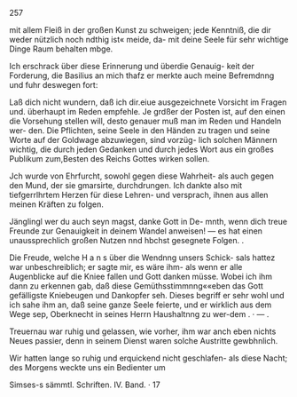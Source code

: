 257

mit allem Fleiß in der großen Kunst zu schweigen; jede
Kenntniß, die dir weder nützlich noch ndthig ist« meide, da-
mit deine Seele für sehr wichtige Dinge Raum behalten mbge.

Ich erschrack über diese Erinnerung und überdie Genauig-
keit der Forderung, die Basilius an mich thafz er merkte
auch meine Befremdnng und fuhr deswegen fort:

Laß dich nicht wundern, daß ich dir.eiue ausgezeichnete
Vorsicht im Fragen und. überhaupt im Reden empfehle. Je
grdßer der Posten ist, auf den einen die Vorsehung stellen
will, desto genauer muß man im Reden und Handeln wer-
den. Die Pflichten, seine Seele in den Händen zu tragen
und seine Worte auf der Goldwage abzuwiegen, sind vorzüg-
lich solchen Männern wichtig, die durch jeden Gedanken und
durch jedes Wort aus ein großes Publikum zum,Besten des
Reichs Gottes wirken sollen.

Jch wurde von Ehrfurcht, sowohl gegen diese Wahrheit-
als auch gegen den Mund, der sie gmarsirte, durchdrungen.
Ich dankte also mit tiefgerrlhrtem Herzen für diese Lehren-
und versprach, ihnen aus allen meinen Kräften zu folgen.

Jänglingl wer du auch seyn magst, danke Gott in De-
mnth, wenn dich treue Freunde zur Genauigkeit in deinem
Wandel anweisen! — es hat einen unaussprechlich großen
Nutzen nnd hbchst gesegnete Folgen. .

Die Freude, welche H a n s über die Wendnng unsers Schick-
sals hattez war unbeschreiblich; er sagte mir, es wäre ihm-
als wenn er alle Augenblicke auf die Kniee fallen und Gott
danken müsse. Wobei ich ihm dann zu erkennen gab, daß
diese Gemüthsstimmnng««eben das Gott gefälligste Kniebeugen
und Dankopfer seh. Dieses begriff er sehr wohl und ich
sahe ihm an, daß seine ganze Seele feierte, und er wirklich
aus dem Wege sep, Oberknecht in seines Herrn Haushaltnng
zu wer-dem . · — .

Treuernau war ruhig und gelassen, wie vorher, ihm
war anch eben nichts Neues passier, denn in seinem Dienst
waren solche Austritte gewbhnlich.

Wir hatten lange so ruhig und erquickend nicht geschlafen-
als diese Nacht; des Morgens weckte uns ein Bedienter um

Simses-s sämmtl. Schriften. IV. Band. · 17

